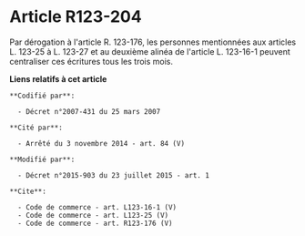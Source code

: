 # Article R123-204

Par dérogation à l'article R. 123-176, les personnes mentionnées aux articles L. 123-25 à L. 123-27 et au deuxième alinéa de
l'article L. 123-16-1 peuvent centraliser ces écritures tous les trois mois.

**Liens relatifs à cet article**

	**Codifié par**:

	  - Décret n°2007-431 du 25 mars 2007

	**Cité par**:

	  - Arrêté du 3 novembre 2014 - art. 84 (V)

	**Modifié par**:

	  - Décret n°2015-903 du 23 juillet 2015 - art. 1

	**Cite**:

	  - Code de commerce - art. L123-16-1 (V)
	  - Code de commerce - art. L123-25 (V)
	  - Code de commerce - art. R123-176 (V)
